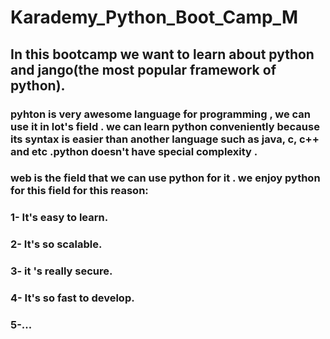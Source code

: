 # Karademy_Python_Boot_Camp_M
## In this bootcamp we want to learn about python and jango(the most popular framework of python).
### pyhton is very awesome language for programming , we can use it in lot's field . we can learn python conveniently because its syntax is easier than another language such as java, c, c++ and etc .python doesn't have special complexity .
### web is the field that we can use python for it . we enjoy python for this field for this reason:
### 1- It's easy to learn.
### 2- It's so scalable.
### 3- it 's really secure.
### 4- It's so fast to develop.
### 5-...
